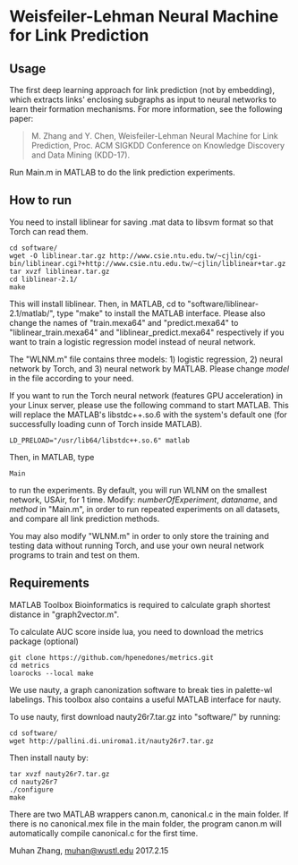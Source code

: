 Weisfeiler-Lehman Neural Machine for Link Prediction
====================================================

Usage
----
The first deep learning approach for link prediction (not by embedding), which extracts links' enclosing subgraphs as input to neural networks to learn their formation mechanisms. For more information, see the following paper:
> M. Zhang and Y. Chen, Weisfeiler-Lehman Neural Machine for Link Prediction, Proc. ACM SIGKDD Conference on Knowledge Discovery and Data Mining (KDD-17).

Run Main.m in MATLAB to do the link prediction experiments.

How to run
----------

You need to install liblinear for saving .mat data to libsvm format so that Torch can read them.

    cd software/
    wget -O liblinear.tar.gz http://www.csie.ntu.edu.tw/~cjlin/cgi-bin/liblinear.cgi?+http://www.csie.ntu.edu.tw/~cjlin/liblinear+tar.gz
    tar xvzf liblinear.tar.gz
    cd liblinear-2.1/
    make

This will install liblinear. Then, in MATLAB, cd to "software/liblinear-2.1/matlab/", type "make" to install the MATLAB interface. Please also change the names of "train.mexa64" and "predict.mexa64" to "liblinear_train.mexa64" and "liblinear_predict.mexa64" respectively if you want to train a logistic regression model instead of neural network.

The "WLNM.m" file contains three models: 1) logistic regression, 2) neural network by Torch, and 3) neural network by MATLAB. Please change _model_ in the file according to your need.

If you want to run the Torch neural network (features GPU acceleration) in your Linux server, please use the following command to start MATLAB. This will replace the MATLAB's libstdc++.so.6 with the system's default one (for successfully loading cunn of Torch inside MATLAB).

    LD_PRELOAD="/usr/lib64/libstdc++.so.6" matlab 

Then, in MATLAB, type

    Main

to run the experiments. By default, you will run WLNM on the smallest network, USAir, for 1 time. Modify: _numberOfExperiment_, _dataname_, and _method_ in "Main.m", in order to run repeated experiments on all datasets, and compare all link prediction methods.

You may also modify "WLNM.m" in order to only store the training and testing data without running Torch, and use your own neural network programs to train and test on them.

Requirements
------------

MATLAB Toolbox Bioinformatics is required to calculate graph shortest distance in "graph2vector.m".

To calculate AUC score inside lua, you need to download the metrics package (optional)

    git clone https://github.com/hpenedones/metrics.git
    cd metrics
    loarocks --local make

We use nauty, a graph canonization software to break ties in palette-wl labelings. 
This toolbox also contains a useful MATLAB interface for nauty.

To use nauty, first download nauty26r7.tar.gz into "software/" by running:

    cd software/
    wget http://pallini.di.uniroma1.it/nauty26r7.tar.gz

Then install nauty by:

    tar xvzf nauty26r7.tar.gz
    cd nauty26r7
    ./configure
    make

There are two MATLAB wrappers canon.m, canonical.c in the main folder. If there is no canonical.mex file in the main folder, the program canon.m will automatically compile canonical.c for the first time. 

Muhan Zhang, muhan@wustl.edu
2017.2.15
